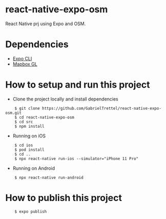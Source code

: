 # react-native-expo-osm

React Native prj using Expo and OSM.

# Dependencies

- [Expo CLI](https://docs.expo.io/workflow/expo-cli/)
- [Mapbox GL](https://github.com/react-native-mapbox-gl/maps)

# How to setup and run this project

- Clone the project locally and install dependencies

```console
    $ git clone https://github.com/GabrielTrettel/react-native-expo-osm.git
    $ cd react-native-expo-osm
    $ cd src
    $ npm install
```

- Running on iOS

```console
    $ cd ios
    $ pod install
    $ cd ..
    $ npx react-native run-ios --simulator="iPhone 11 Pro"
```

- Running on Android

```console
    $ npx react-native run-android
```

# How to publish this project

```console
    $ expo publish
```
